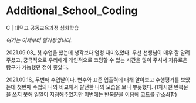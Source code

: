 # Additional_School_Coding
C | 대덕고 공동교육과정 심화학습

*여기는 이제부터 일기장입니다.*

2021.09.08_ 첫 수업을 했는데 생각보다 엄청 재미있었다. 우선 선생님이 매우 잘 알려주셨고, 궁극적으로 우리에게 개인적으로 코딩할 수 있는 시간을 많이 주셔서 자유로운 탐구가 가능했던 점이 좋았다.

2021.09.16_ 두번째 수업날이다. 변수와 표준 입출력에 대해 알아보고 수행평가를 보았는데 첫번째 수업의 나와 비교해서 발전한 나의 모습을 보니 뿌듯했다. (1차시땐 반복문을 쓰지 못해 일일이 지정해주었지만 이번에는 반복문을 이용해 코드를 간소솨함)

